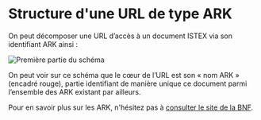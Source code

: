 # Structure d'une URL de type ARK

On peut décomposer une URL d’accès à un document ISTEX via son identifiant ARK ainsi :

![Premi&#xE8;re partie du sch&#xE9;ma](https://github.com/istex/istex-web-doc/tree/5b441ca11cbbd08896b79ad331d1a7b1b2b5d8c5/api/identification-perenne-ark/img/what-is-an-ark.png)

On peut voir sur ce schéma que le cœur de l’URL est son « nom ARK » \(encadré rouge\), partie identifiant de manière unique ce document parmi l’ensemble des ARK existant par ailleurs.

Pour en savoir plus sur les ARK, n'hésitez pas à [consulter le site de la BNF](http://www.bnf.fr/fr/professionnels/issn_isbn_autres_numeros/a.ark.html).

